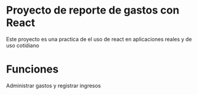 # Proyecto de reporte de gastos con React

Este proyecto es una practica de el uso de react en aplicaciones reales y de uso cotidiano

# Funciones

Administrar gastos y registrar ingresos
